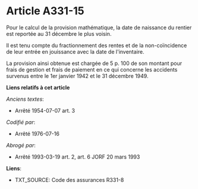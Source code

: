 # Article A331-15

Pour le calcul de la provision mathématique, la date de naissance du rentier est reportée au 31 décembre le plus voisin.

Il est tenu compte du fractionnement des rentes et de la non-coïncidence de leur entrée en jouissance avec la date de
l'inventaire.

La provision ainsi obtenue est chargée de 5 p. 100 de son montant pour frais de gestion et frais de paiement en ce qui
concerne les accidents survenus entre le 1er janvier 1942 et le 31 décembre 1949.

**Liens relatifs à cet article**

_Anciens textes_:

  - Arrêté 1954-07-07 art. 3

_Codifié par_:

  - Arrêté 1976-07-16

_Abrogé par_:

  - Arrêté 1993-03-19 art. 2, art. 6 JORF 20 mars 1993

**Liens**:

  - TXT_SOURCE: Code des assurances R331-8
